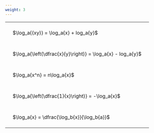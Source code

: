 ```yaml
---
weight: 3
---
```


<style type="text/css">
#T_28bf6 th.col_heading {
  text-align: left;
  font-size: 1em;
}
#T_28bf6 td {
  text-align: left;
  font-size: 1em;
  padding: 1.5em;
}
</style>
<table id="T_28bf6">
  <thead>
  </thead>
  <tbody>
    <tr>
      <td id="T_28bf6_row0_col0" class="data row0 col0" >$\log_a{(xy)} = \log_a{x} + log_a{y}$</td>
    </tr>
    <tr>
      <td id="T_28bf6_row1_col0" class="data row1 col0" >$\log_a{\left(\dfrac{x}{y}\right)} = \log_a{x} - log_a{y}$</td>
    </tr>
    <tr>
      <td id="T_28bf6_row2_col0" class="data row2 col0" >$\log_a{x^n} = n\log_a{x}$</td>
    </tr>
    <tr>
      <td id="T_28bf6_row3_col0" class="data row3 col0" >$\log_a{\left(\dfrac{1}{x}\right)} = -\log_a{x}$</td>
    </tr>
    <tr>
      <td id="T_28bf6_row4_col0" class="data row4 col0" >$\log_a{x} = \dfrac{\log_b{x}}{\log_b{a}}$</td>
    </tr>
  </tbody>
</table>

